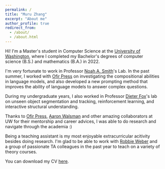 ```yaml
---
permalink: /
title: "Muru Zhang"
excerpt: "About me"
author_profile: true
redirect_from: 
  - /about/
  - /about.html
---
```


Hi! I'm a Master's student in Computer Science at the [University of Washington](https://www.cs.washington.edu/), where I completed my Bachelor's degrees of computer science (B.S.) and mathematics (B.A.) in 2022.

I'm very fortunate to work in Professor [Noah A. Smith](https://nasmith.github.io/)'s Lab. In the past summer, I worked with [Ofir Press](https://ofir.io/) on investigating the compositional abilities in language models, and also developed a new prompting method that improves the ability of language models to answer complex questions.

During my undergraduate years, I also worked in Professor [Dieter Fox](https://homes.cs.washington.edu/~fox/)'s lab on unseen object segmentation and tracking, reinforcement learning, and interactive structural understanding.

Thanks to [Ofir Press](https://ofir.io/), [Aaron Walsman](https://github.com/aaronwalsman) and other amazing collaborators at UW for their mentorship and career advices, I was able to do research and navigate through the academia :)

Being a teaching assistant is my most enjoyable extracurricular acitivity besides doing research. I'm glad to be able to work with [Robbie Weber](https://weberrobbie.com/) and a group of passionate TA colleagues in the past year to teach on a variety of theory courses.

You can download my CV [here](https://drive.google.com/file/d/15vdVvHWSYJvSArzFpM53jX-i5sSXnGJP/view?usp=sharing).
